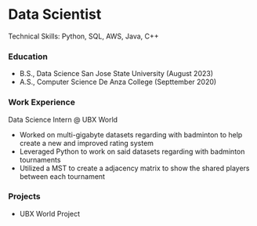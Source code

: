 # Data Scientist

Technical Skills: Python, SQL, AWS, Java, C++

### Education

- B.S., Data Science  San Jose State University (August 2023)
- A.S., Computer Science  De Anza College (Septtember 2020)

### Work Experience 
Data Science Intern @ UBX World
- Worked on multi-gigabyte datasets regarding with badminton to help create a new and improved rating system
- Leveraged Python to work on said datasets regarding with badminton tournaments
- Utilized a MST to create a adjacency matrix to show the shared players between each tournament

### Projects
- UBX World Project

